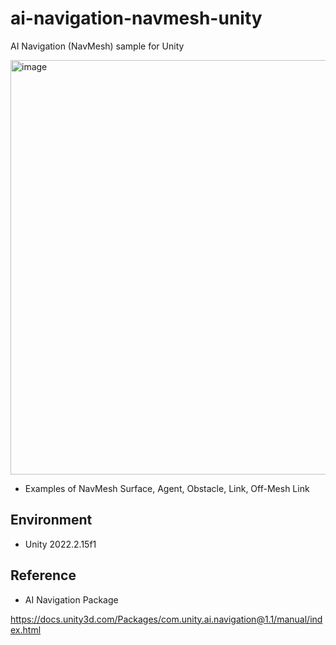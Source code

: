 # ai-navigation-navmesh-unity
AI Navigation (NavMesh) sample for Unity

<img width="663" alt="image" src="https://user-images.githubusercontent.com/18140805/233357223-6b54296e-8f9e-417f-9ab9-69136c25a75c.png">

- Examples of NavMesh Surface, Agent, Obstacle, Link, Off-Mesh Link

## Environment
- Unity 2022.2.15f1

## Reference
- AI Navigation Package

https://docs.unity3d.com/Packages/com.unity.ai.navigation@1.1/manual/index.html
